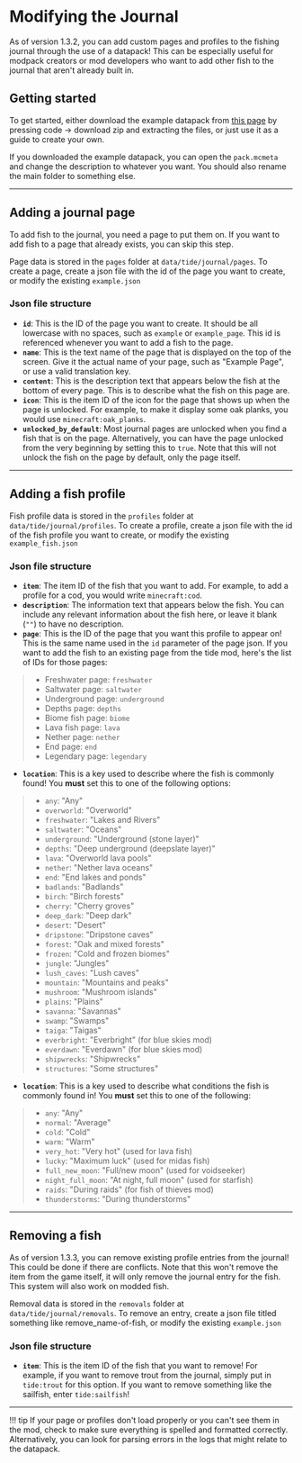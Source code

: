# Modifying the Journal

As of version 1.3.2, you can add custom pages and profiles to the fishing journal through the use of a datapack! This can be especially useful for modpack creators or mod developers who want to add other fish to the journal that aren't already built in.

## Getting started

To get started, either download the example datapack from [this page](https://github.com/Lightning-64/Tide-example-datapack) by pressing code -> download zip and extracting the files, or just use it as a guide to create your own.

If you downloaded the example datapack, you can open the `pack.mcmeta` and change the description to whatever you want. You should also rename the main folder to something else.

---

## Adding a journal page

To add fish to the journal, you need a page to put them on. If you want to add fish to a page that already exists, you can skip this step.

Page data is stored in the `pages` folder at `data/tide/journal/pages`. To create a page, create a json file with the id of the page you want to create, or modify the existing `example.json`

### Json file structure

* **`id`**: This is the ID of the page you want to create. It should be all lowercase with no spaces, such as `example` or `example_page`. This id is referenced whenever you want to add a fish to the page.
* **`name`**: This is the text name of the page that is displayed on the top of the screen. Give it the actual name of your page, such as "Example Page", or use a valid translation key.
* **`content`**: This is the description text that appears below the fish at the bottom of every page. This is to describe what the fish on this page are.
* **`icon`**: This is the item ID of the icon for the page that shows up when the page is unlocked. For example, to make it display some oak planks, you would use `minecraft:oak_planks`.
* **`unlocked_by_default`**: Most journal pages are unlocked when you find a fish that is on the page. Alternatively, you can have the page unlocked from the very beginning by setting this to `true`. Note that this will not unlock the fish on the page by default, only the page itself.

---

## Adding a fish profile

Fish profile data is stored in the `profiles` folder at `data/tide/journal/profiles`. To create a profile, create a json file with the id of the fish profile you want to create, or modify the existing `example_fish.json`

### Json file structure

* **`item`**: The item ID of the fish that you want to add. For example, to add a profile for a cod, you would write `minecraft:cod`.
* **`description`**: The information text that appears below the fish. You can include any relevant information about the fish here, or leave it blank (`""`) to have no description.
* **`page`**: This is the ID of the page that you want this profile to appear on! This is the same name used in the `id` parameter of the page json. If you want to add the fish to an existing page from the tide mod, here's the list of IDs for those pages:
> * Freshwater page: `freshwater`
> * Saltwater page: `saltwater`
> * Underground page: `underground`
> * Depths page: `depths`
> * Biome fish page: `biome`
> * Lava fish page: `lava`
> * Nether page: `nether`
> * End page: `end`
> * Legendary page: `legendary`
* **`location`**: This is a key used to describe where the fish is commonly found! You **must** set this to one of the following options:
> * `any`: "Any"
> * `overworld`: "Overworld"
> * `freshwater`: "Lakes and Rivers"
> * `saltwater`: "Oceans"
> * `underground`: "Underground (stone layer)"
> * `depths`: "Deep underground (deepslate layer)"
> * `lava`: "Overworld lava pools"
> * `nether`: "Nether lava oceans"
> * `end`: "End lakes and ponds"
> * `badlands`: "Badlands"
> * `birch`: "Birch forests"
> * `cherry`: "Cherry groves"
> * `deep_dark`: "Deep dark"
> * `desert`: "Desert"
> * `dripstone`: "Dripstone caves"
> * `forest`: "Oak and mixed forests"
> * `frozen`: "Cold and frozen biomes"
> * `jungle`: "Jungles"
> * `lush_caves`: "Lush caves"
> * `mountain`: "Mountains and peaks"
> * `mushroom`: "Mushroom islands"
> * `plains`: "Plains"
> * `savanna`: "Savannas"
> * `swamp`: "Swamps"
> * `taiga`: "Taigas"
> * `everbright`: "Everbright" (for blue skies mod)
> * `everdawn`: "Everdawn" (for blue skies mod)
> * `shipwrecks`: "Shipwrecks"
> * `structures`: "Some structures"
* **`location`**: This is a key used to describe what conditions the fish is commonly found in! You **must** set this to one of the following:
> * `any`: "Any"
> * `normal`: "Average"
> * `cold`: "Cold"
> * `warm`: "Warm"
> * `very_hot`: "Very hot" (used for lava fish)
> * `lucky`: "Maximum luck" (used for midas fish)
> * `full_new_moon`: "Full/new moon" (used for voidseeker)
> * `night_full_moon`: "At night, full moon" (used for starfish)
> * `raids`: "During raids" (for fish of thieves mod)
> * `thunderstorms`: "During thunderstorms"

---

## Removing a fish

As of version 1.3.3, you can remove existing profile entries from the journal! This could be done if there are conflicts. Note that this won't remove the item from the game itself, it will only remove the journal entry for the fish. This system will also work on modded fish.

Removal data is stored in the `removals` folder at `data/tide/journal/removals`. To remove an entry, create a json file titled something like remove_name-of-fish, or modify the existing `example.json`

### Json file structure

* **`item`**: This is the item ID of the fish that you want to remove! For example, if you want to remove trout from the journal, simply put in `tide:trout` for this option. If you want to remove something like the sailfish, enter `tide:sailfish`!

---

!!! tip
    If your page or profiles don't load properly or you can't see them in the mod, check to make sure everything is spelled and formatted correctly. Alternatively, you can look for parsing errors in the logs that might relate to the datapack.